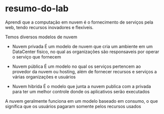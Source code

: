 # resumo-do-lab

Aprendi que a computação em nuvem é o fornecimento de serviços pela web, tendo recursos inovadores e flexíveis.

Temos diversos modelos de nuvem
- Nuvem privada
É um modelo de nuvem que cria um ambiente em um DataCenter fisico, no qual as organizações são responsaveis por operar o serviço que fornecem 

- Nuvem pública
É um modelo no qual os serviços pertencem ao provedor da nuvem ou hosting, além de fornecer recursos e serviços a várias organizações e usuários

- Nuvem hibrida
É o modelo que junta a nuvem publica com a privada para ter um melhor controle donde os aplicativos serão executados

A nuvem geralmente funciona em um modelo baseado em consumo, o que significa que os usuários pagaram somente pelos recursos usados
